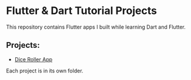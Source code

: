 # Flutter & Dart Tutorial Projects

This repository contains Flutter apps I built while learning Dart and Flutter.

## Projects:
- [Dice Roller App](./dice_roller_app)
  
Each project is in its own folder.
